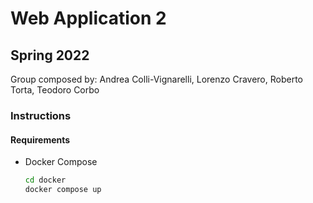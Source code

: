 # Web Application 2

## Spring 2022

 Group composed by: Andrea Colli-Vignarelli, Lorenzo Cravero, Roberto Torta, Teodoro Corbo
 
### Instructions
#### Requirements
- Docker Compose
    ```bash
    cd docker
    docker compose up
    ```